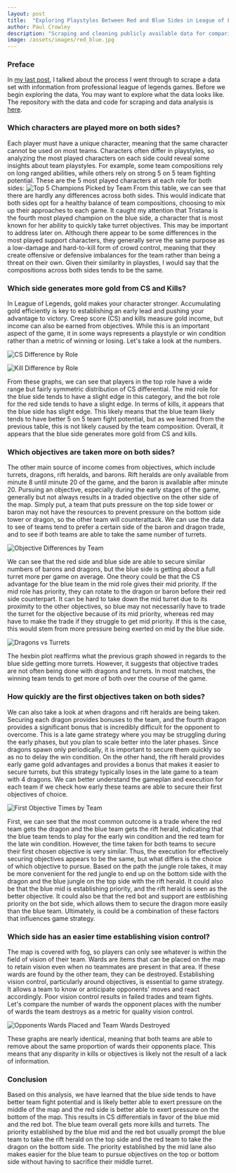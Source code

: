```yaml
---
layout: post
title:  "Exploring Playstyles Between Red and Blue Sides in League of Legends"
author: Paul Crowley
description: "Scraping and cleaning publicly available data for comparisons in playstyle across both sides."
image: /assets/images/red_blue.jpg
---
```


### Preface
In [my last post](https://crowleyp5.github.io/crowleyp5blog/2023/11/17/Collecting-Data-To-Analyze-Red-Side-vs.-Blue-Side-in-Professional-League-of-Legends.html), I talked about the process I went through to scrape a data set with information from professional league of legends games. Before we begin exploring the data, You may want to explore what the data looks like. The repository with the data and code for scraping and data analysis is [here](https://github.com/crowleyp5/red-blue-lol-analysis/tree/main).

### Which characters are played more on both sides?
Each player must have a unique character, meaning that the same character cannot be used on most teams. Characters often differ in playstyles, so analyzing the most played characters on each side could reveal some insights about team playstyles. For example, some team compositions rely on long ranged abilities, while others rely on strong 5 on 5 team fighting potential. These are the 5 most played characters at each role for both sides:
![Top 5 Champions Picked by Team](../assets/images/top_5_picks.png)
From this table, we can see that there are hardly any differences across both sides. This would indicate that both sides opt for a healthy balance of team compositions, choosing to mix up their approaches to each game. It caught my attention that Tristana is the fourth most played champion on the blue side, a character that is most known for her ability to quickly take turret objectives. This may be important to address later on. Although there appear to be some differences in the most played support characters, they generally serve the same purpose as a low-damage and hard-to-kill form of crowd control, meaning that they create offensive or defensive imbalances for the team rather than being a threat on their own. Given their similarity in playstles, I would say that the compositions across both sides tends to be the same.

### Which side generates more gold from CS and Kills?
In League of Legends, gold makes your character stronger. Accumulating gold efficiently is key to establishing an early lead and pushing your advantage to victory. Creep score (CS) and kills measure gold income, but income can also be earned from objectives. While this is an important aspect of the game, it in some ways represents a playstyle or win condition rather than a metric of winning or losing. Let's take a look at the numbers.

![CS Difference by Role](../assets/images/CS_Diff_Roles.png)

![Kill Difference by Role](../assets/images/Kill_Diff_Roles.png)

From these graphs, we can see that players in the top role have a wide range but fairly symmetric distribution of CS differential. The mid role for the blue side tends to have a slight edge in this category, and the bot role for the red side tends to have a slight edge. In terms of kills, it appears that the blue side has slight edge. This likely means that the blue team likely tends to have better 5 on 5 team fight potential, but as we learned from the previous table, this is not likely caused by the team composition. Overall, it appears that the blue side generates more gold from CS and kills.

### Which objectives are taken more on both sides?
The other main source of income comes from objectives, which include turrets, dragons, rift heralds, and barons. Rift heralds are only available from minute 8 until minute 20 of the game, and the baron is available after minute 20. Pursuing an objective, especially during the early stages of the game, generally but not always results in a traded objective on the other side of the map. Simply put, a team that puts pressure on the top side tower or baron may not have the resources to prevent pressure on the bottom side tower or dragon, so the other team will counterattack. We can use the data to see of teams tend to prefer a certain side of the baron and dragon trade, and to see if both teams are able to take the same number of turrets.

![Objective Differences by Team](../assets/images/Obj_Diff_Teams.png)

We can see that the red side and blue side are able to secure similar numbers of barons and dragons, but the blue side is getting about a full turret more per game on average. One theory could be that the CS advantage for the blue team in the mid role gives their mid priority. If the mid role has priority, they can rotate to the dragon or baron before their red side counterpart. It can be hard to take down the mid turret due to its proximity to the other objectives, so blue may not necessarily have to trade the turret for the objective because of its mid priority, whereas red may have to make the trade if they struggle to get mid priority. If this is the case, this would stem from more pressure being exerted on mid by the blue side.

![Dragons vs Turrets](../assets/images/DragonsVsTurrets.png)

The hexbin plot reaffirms what the previous graph showed in regards to the blue side getting more turrets. However, it suggests that objective trades are not often being done with dragons and turrets. In most matches, the winning team tends to get more of both over the course of the game.

### How quickly are the first objectives taken on both sides?
We can also take a look at when dragons and rift heralds are being taken. Securing each dragon provides bonuses to the team, and the fourth dragon provides a significant bonus that is incredibly difficult for the opponent to overcome. This is a late game strategy where you may be struggling during the early phases, but you plan to scale better into the later phases. Since dragons spawn only periodically, it is important to secure them quickly so as no to delay the win condition. On the other hand, the rift herald provides early game gold advantages and provides a bonus that makes it easier to secure turrets, but this strategy typically loses in the late game to a team with 4 dragons. We can better understand the gameplan and execution for each team if we check how early these teams are able to secure their first objectives of choice.

![First Objective Times by Team](../assets/images/Objective_Times_Teams.png)

First, we can see that the most common outcome is a trade where the red team gets the dragon and the blue team gets the rift herald, indicating that the blue team tends to play for the early win condition and the red team for the late win condition. However, the time taken for both teams to secure their first chosen objective is very similar. Thus, the execution for effectively securing objectives appears to be the same, but what differs is the choice of which objective to pursue. Based on the path the jungle role takes, it may be more convenient for the red jungle to end up on the bottom side with the dragon and the blue jungle on the top side with the rift herald. It could also be that the blue mid is establishing priority, and the rift herald is seen as the better objective. It could also be that the red bot and support are estblishing priority on the bot side, which allows them to secure the dragon more easily than the blue team. Ultimately, is could be a combination of these factors that influences game strategy.

### Which side has an easier time establishing vision control?
The map is covered with fog, so players can only see whatever is within the field of vision of their team. Wards are items that can be placed on the map to retain vision even when no teammates are present in that area. If these wards are found by the other team, they can be destroyed. Establishing vision control, particularly around objectives, is essential to game strategy. It allows a team to know or anticipate opponents' moves and react accordingly. Poor vision control results in failed trades and team fights. Let's compare the number of wards the opponent places with the number of wards the team destroys as a metric for quality vision control.

![Opponents Wards Placed and Team Wards Destroyed](../assets/images/Wards_Teams.png)

These graphs are nearly identical, meaning that both teams are able to remove about the same proportion of wards their opponents place. This means that any disparity in kills or objectives is likely not the result of a lack of information.

### Conclusion
Based on this analysis, we have learned that the blue side tends to have better team fight potential and is likely better able to exert pressure on the middle of the map and the red side is better able to exert pressure on the bottom of the map. This results in CS differentials in favor of the blue mid and the red bot. The blue team overall gets more kills and turrets. The priority established by the blue mid and the red bot usually prompt the blue team to take the rift herald on the top side and the red team to take the dragon on the bottom side. The priority established by the mid lane also makes easier for the blue team to pursue objectives on the top or bottom side without having to sacrifice their middle turret.
